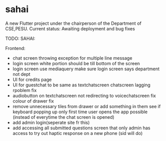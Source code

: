 # sahai

A new Flutter project under the chairperson of the Department of CSE,PESU.
Current status: Awaiting deployment and bug fixes

TODO: SAHAI:

Frontend:
* chat screen throwing exception for multiple line message
* login screen white portion should be till bottom of the screen
* login screen use mediaquery 
make sure login screen says department not dept
* UI for credits page
* UI for guestchat to be same as textchatscreen
chatscreen lagging rpoblem fix
* audiobutton on textchatscreen not redirecting to voicechatscreen fix
colour of drawer fix
* remove unnecessary tiles from drawer or add something in them
see if keyboard popping up only first time user opens the app possible (instead of everytime the chat screen is opened)
* add admin login(seperate site fr this) 
* add accessing all submitted questions screen that only admin has access to
try out haptic response on a new phone (sid will do)

